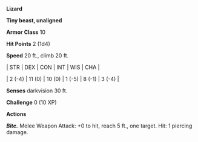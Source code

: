 **Lizard**

**Tiny beast, unaligned**

**Armor Class** 10

**Hit Points** 2 (1d4)

**Speed** 20 ft., climb 20 ft.

|   STR   |   DEX   |   CON   |   INT   |   WIS   |   CHA   |
  
| 2 (-4) | 11 (0) | 10 (0) | 1 (-5) | 8 (-1) | 3 (-4) |

**Senses** darkvision 30 ft.

**Challenge** 0 (10 XP)

**Actions**

***Bite.*** Melee Weapon Attack: +0 to hit, reach 5 ft., one target. Hit: 1 piercing damage.

